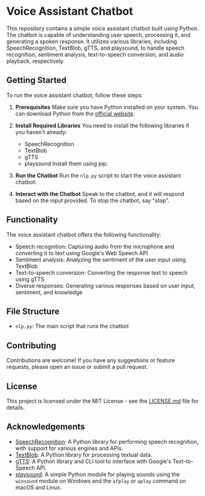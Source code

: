 # Voice Assistant Chatbot

This repository contains a simple voice assistant chatbot built using Python. The chatbot is capable of understanding user speech, processing it, and generating a spoken response. It utilizes various libraries, including SpeechRecognition, TextBlob, gTTS, and playsound, to handle speech recognition, sentiment analysis, text-to-speech conversion, and audio playback, respectively.

## Getting Started

To run the voice assistant chatbot, follow these steps:

1. **Prerequisites**
   Make sure you have Python installed on your system. You can download Python from the [official website](https://www.python.org/downloads/).

2. **Install Required Libraries**
   You need to install the following libraries if you haven't already:
   - SpeechRecognition
   - TextBlob
   - gTTS
   - playsound
   Install them using pip:

3. **Run the Chatbot**
Run the `nlp.py` script to start the voice assistant chatbot:

4. **Interact with the Chatbot**
Speak to the chatbot, and it will respond based on the input provided. To stop the chatbot, say "stop".

## Functionality

The voice assistant chatbot offers the following functionality:

- Speech recognition: Capturing audio from the microphone and converting it to text using Google's Web Speech API
- Sentiment analysis: Analyzing the sentiment of the user input using TextBlob
- Text-to-speech conversion: Converting the response text to speech using gTTS
- Diverse responses: Generating various responses based on user input, sentiment, and knowledge

## File Structure

- `nlp.py`: The main script that runs the chatbot

## Contributing

Contributions are welcome! If you have any suggestions or feature requests, please open an issue or submit a pull request.

## License

This project is licensed under the MIT License - see the [LICENSE.md](https://github.com/niladrridas/voice-assistant-chatbot/blob/main/LICENSE) file for details.

## Acknowledgements

- [SpeechRecognition](https://github.com/Uberi/speech_recognition): A Python library for performing speech recognition, with support for various engines and APIs.
- [TextBlob](https://github.com/sloria/TextBlob): A Python library for processing textual data.
- [gTTS](https://github.com/pndurette/gTTS): A Python library and CLI tool to interface with Google's Text-to-Speech API.
- [playsound](https://github.com/TaylorSMarks/playsound): A simple Python module for playing sounds using the `winsound` module on Windows and the `afplay` or `aplay` command on macOS and Linux.
